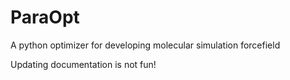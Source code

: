 # ParaOpt
A python optimizer for developing molecular simulation forcefield 

Updating documentation is not fun! 
